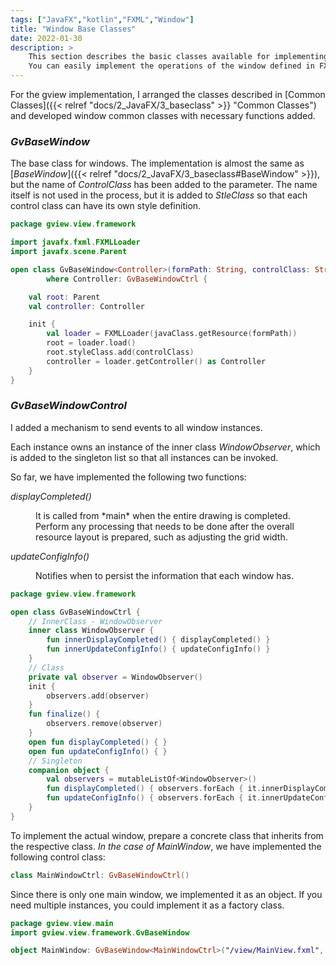 ```yaml
---
tags: ["JavaFX","kotlin","FXML","Window"]
title: "Window Base Classes"
date: 2022-01-30
description: >
    This section describes the basic classes available for implementing JavaFX windows in Kotlin.<br/>
    You can easily implement the operations of the window defined in FXML in Kotlin.
---
```


For the gview implementation, I arranged the classes described in [Common Classes]({{< relref "docs/2_JavaFX/3_baseclass" >}} "Common Classes") and developed window common classes with necessary functions added.

### *GvBaseWindow*

The base class for windows.
The implementation is almost the same as [*BaseWindow*]({{< relref "docs/2_JavaFX/3_baseclass#BaseWindow" >}}), but the name of *ControlClass* has been added to the parameter.
The name itself is not used in the process, but it is added to *StleClass* so that each control class can have its own style definition.

```kotlin
package gview.view.framework

import javafx.fxml.FXMLLoader
import javafx.scene.Parent

open class GvBaseWindow<Controller>(formPath: String, controlClass: String)
        where Controller: GvBaseWindowCtrl {

    val root: Parent
    val controller: Controller

    init {
        val loader = FXMLLoader(javaClass.getResource(formPath))
        root = loader.load()
        root.styleClass.add(controlClass)
        controller = loader.getController() as Controller
    }
}
```

### *GvBaseWindowControl*

I added a mechanism to send events to all window instances.

Each instance owns an instance of the inner class *WindowObserver*, which is added to the singleton list so that all instances can be invoked.

So far, we have implemented the following two functions:

*<dt>displayCompleted()</dt>*
<dd>
It is called from *main* when the entire drawing is completed.<br>
Perform any processing that needs to be done after the overall resource layout is prepared, such as adjusting the grid width.
</dd>

*<dt>updateConfigInfo()</dt>*
<dd>
Notifies when to persist the information that each window has.
</dd>

```kotlin
package gview.view.framework

open class GvBaseWindowCtrl {
    // InnerClass - WindowObserver
    inner class WindowObserver {
        fun innerDisplayCompleted() { displayCompleted() }
        fun innerUpdateConfigInfo() { updateConfigInfo() }
    }
    // Class
    private val observer = WindowObserver()
    init {
        observers.add(observer)
    }
    fun finalize() {
        observers.remove(observer)
    }
    open fun displayCompleted() { }
    open fun updateConfigInfo() { }
    // Singleton
    companion object {
        val observers = mutableListOf<WindowObserver>()
        fun displayCompleted() { observers.forEach { it.innerDisplayCompleted() } }
        fun updateConfigInfo() { observers.forEach { it.innerUpdateConfigInfo() } }
    }
}
```

To implement the actual window, prepare a concrete class that inherits from the respective class.
*In the case of MainWindow*, we have implemented the following control class:

```kotlin
class MainWindowCtrl: GvBaseWindowCtrl()
```

Since there is only one main window, we implemented it as an object.
If you need multiple instances, you could implement it as a factory class.

```kotlin
package gview.view.main
import gview.view.framework.GvBaseWindow

object MainWindow: GvBaseWindow<MainWindowCtrl>("/view/MainView.fxml", "MainWindow")
```
